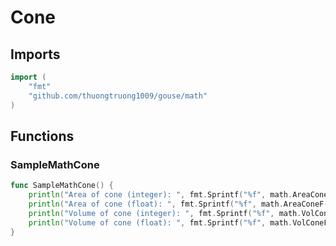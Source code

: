 # Cone

## Imports

```go
import (
	"fmt"
	"github.com/thuongtruong1009/gouse/math"
)
```
## Functions


### SampleMathCone

```go
func SampleMathCone() {
	println("Area of cone (integer): ", fmt.Sprintf("%f", math.AreaCone(10, 20)))
	println("Area of cone (float): ", fmt.Sprintf("%f", math.AreaConeF(10.0, 20.0)))
	println("Volume of cone (integer): ", fmt.Sprintf("%f", math.VolCone(10, 20)))
	println("Volume of cone (float): ", fmt.Sprintf("%f", math.VolConeF(10.0, 20.0)))
}
```
